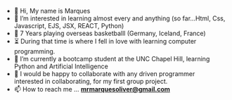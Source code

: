 - 👋 Hi, My name is Marques 
- 👀 I’m interested in learning almost every and anything (so far...Html, Css, Javascript, EJS, JSX, REACT, Python)
- 🏀 7 Years playing overseas basketballl (Germany, Iceland, France)
- ⏳ During that time is where I fell in love with learning computer programming.
- 🌱 I’m currently a bootcamp student at the UNC Chapel Hill, learning Python and Artificial Intelligence
- 🤝 I would be happy to collaborate with any driven programmer interested in collaborating, for my first group project. 
- 📫 How to reach me ... **mrmarquesoliver@gmail.com**

<!---
ncmoliver/ncmoliver is a ✨ special ✨ repository because its `README.md` (this file) appears on your GitHub profile.
You can click the Preview link to take a look at your changes.
--->
